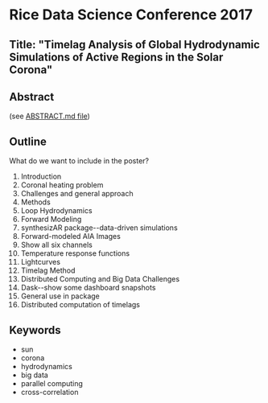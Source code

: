 # Rice Data Science Conference 2017

## Title: "Timelag Analysis of Global Hydrodynamic Simulations of Active Regions in the Solar Corona"

## Abstract
(see [ABSTRACT.md file](ABSTRACT.md))

## Outline
What do we want to include in the poster?
1. Introduction
  1. Coronal heating problem
  2. Challenges and general approach
2. Methods
  1. Loop Hydrodynamics
  2. Forward Modeling
  3. synthesizAR package--data-driven simulations
3. Forward-modeled AIA Images
  1. Show all six channels
  2. Temperature response functions
  3. Lightcurves
4. Timelag Method
5. Distributed Computing and Big Data Challenges
  1. Dask--show some dashboard snapshots
  2. General use in package
  3. Distributed computation of timelags

## Keywords
* sun
* corona
* hydrodynamics
* big data
* parallel computing
* cross-correlation

